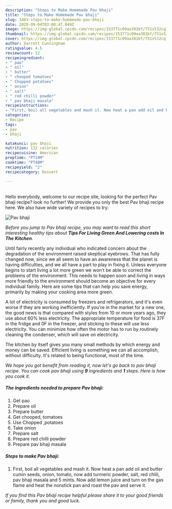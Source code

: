 ```yaml
---
description: "Steps to Make Homemade Pav bhaji"
title: "Steps to Make Homemade Pav bhaji"
slug: 1403-steps-to-make-homemade-pav-bhaji
date: 2020-09-04T03:00:47.049Z
image: https://img-global.cpcdn.com/recipes/153771c09aa381bf/751x532cq70/pav-bhaji-recipe-main-photo.jpg
thumbnail: https://img-global.cpcdn.com/recipes/153771c09aa381bf/751x532cq70/pav-bhaji-recipe-main-photo.jpg
cover: https://img-global.cpcdn.com/recipes/153771c09aa381bf/751x532cq70/pav-bhaji-recipe-main-photo.jpg
author: Garrett Cunningham
ratingvalue: 4.5
reviewcount: 12
recipeingredient:
- " pao"
- " oil"
- " butter"
- " chooped tomatoes"
- " Chopped potatoes"
- " onion"
- " salt"
- " red chilli powder"
- " pav bhaji masala"
recipeinstructions:
- "First, boil all vegetables and mash it. Now heat a pan add oil and butter cumin seeds, onion, tomato, now add turmeric powder, salt, red chiili, pav bhaji masala and 5 mints. Now add lemon juice and turn on the gas flame and heat the nonstick pan and roast the pav and serve it."
categories:
- Recipe
tags:
- pav
- bhaji

katakunci: pav bhaji 
nutrition: 132 calories
recipecuisine: American
preptime: "PT19M"
cooktime: "PT40M"
recipeyield: "2"
recipecategory: Dessert

---
```

<br>
Hello everybody, welcome to our recipe site, looking for the perfect Pav bhaji recipe? look no further! We provide you only the best Pav bhaji recipe here. We also have wide variety of recipes to try.
<br>


![Pav bhaji](https://img-global.cpcdn.com/recipes/153771c09aa381bf/751x532cq70/pav-bhaji-recipe-main-photo.jpg)

<i>Before you jump to Pav bhaji recipe, you may want to read this short interesting healthy tips about 
<strong>Tips For Living Green And Lowering costs In The Kitchen</strong>.</i>
</br>

Until fairly recently any individual who indicated concern about the degradation of the environment raised skeptical eyebrows. That has fully changed now, since we all seem to have an awareness that the planet is having difficulties, and we all have a part to play in fixing it. Unless everyone begins to start living a lot more green we won't be able to correct the problems of the environment. This needs to happen soon and living in ways more friendly to the environment should become an objective for every individual family. Here are some tips that can help you save energy, primarily by making your cooking area more green.

A lot of electricity is consumed by freezers and refrigerators, and it's even worse if they are working inefficiently. If you're in the market for a new one, the good news is that compared with styles from 10 or more years ago, they use about 60% less electricity. The appropriate temperature for food is 37F in the fridge and 0F in the freezer, and sticking to these will use less electricity. You can minimize how often the motor has to run by routinely cleaning the condenser, which will save on electricity.

The kitchen by itself gives you many small methods by which energy and money can be saved. Efficient living is something we can all accomplish, without difficulty. It's related to being functional, most of the time.


<i>We hope you got benefit from reading it, now let's go back to pav bhaji recipe. You can cook pav bhaji using <strong>9</strong> ingredients and <strong>1</strong> steps. Here is how you cook it.
</i>

##### The ingredients needed to prepare Pav bhaji:

1. Get  pao
1. Prepare  oil
1. Prepare  butter
1. Get  chooped, tomatoes
1. Use  Chopped ,potatoes
1. Take  onion
1. Prepare  salt
1. Prepare  red chilli powder
1. Prepare  pav bhaji masala


##### Steps to make Pav bhaji:

1. First, boil all vegetables and mash it. Now heat a pan add oil and butter cumin seeds, onion, tomato, now add turmeric powder, salt, red chiili, pav bhaji masala and 5 mints. Now add lemon juice and turn on the gas flame and heat the nonstick pan and roast the pav and serve it.


<i>If you find this Pav bhaji recipe helpful please share it to your good friends or family, thank you and good luck.</i>
